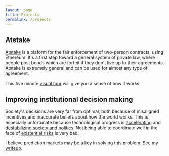 ```yaml
---
layout: page
title: Projects
permalink: /projects
---
```


## Atstake

[Atstake](https://atstake.net/) is a plaform for the fair enforcement of two-person contracts, using Ethereum. It's a first step toward a general system of private law, where people post bonds which are forfeit if they don't live up to their agreements. Atstake is extremely general and can be used for almost any type of agreement.

This five minute [visual tour](https://medium.com/@atstake/a-quick-visual-tour-of-atstake-8debcad9035f) will give you a sense of how it works.

## Improving institutional decision making

Society's decisions are very far from optimal, both because of misaligned incentives and inaccurate beliefs about how the world works. This is especially unfortunate because technological progress is [accelerating](https://www.openphilanthropy.org/blog/modeling-human-trajectory) and [destabilizing society and politics](https://80000hours.org/podcast/episodes/martin-gurri-revolt-of-the-public/). Not being able to coordinate well in the face of [existential risks](https://futureoflife.org/background/existential-risk/) is very bad.

I believe prediction markets may be a key in solving this problem. See my [writeup](institutionaldecisionmaking).
